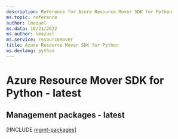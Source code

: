 ```yaml
---
description: Reference for Azure Resource Mover SDK for Python
ms.topic: reference
author: lmazuel
ms.data: 10/21/2022
ms.author: lmazuel
ms.service: resourcemover
title: Azure Resource Mover SDK for Python
ms.devlang: python
---
```

# Azure Resource Mover SDK for Python - latest

## Management packages - latest
[!INCLUDE [mgmt-packages](resource-mover-mgmt-index.md)]